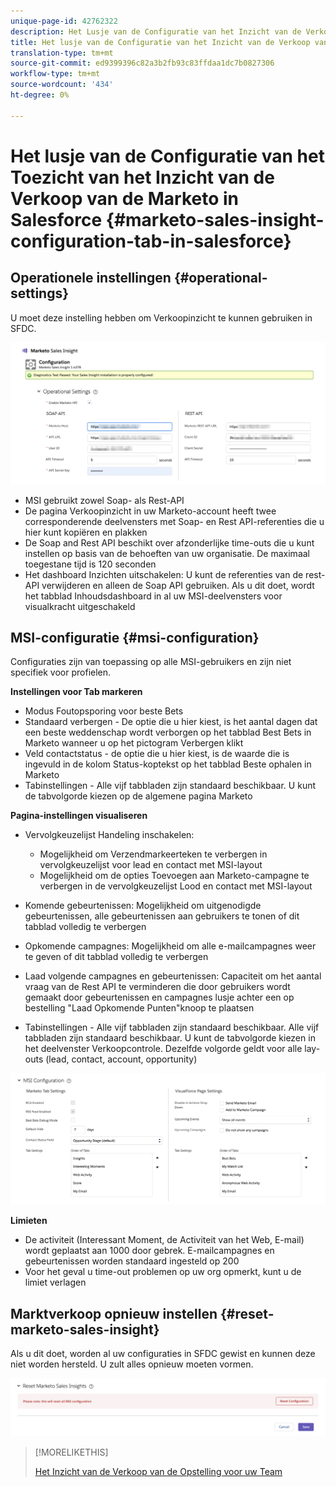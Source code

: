 ```yaml
---
unique-page-id: 42762322
description: Het Lusje van de Configuratie van het Inzicht van de Verkoop van de Marketo in Salesforce - Marketo Docs - de Documentatie van het Product
title: Het lusje van de Configuratie van het Inzicht van de Verkoop van de Marketo in Salesforce
translation-type: tm+mt
source-git-commit: ed9399396c82a3b2fb93c83ffdaa1dc7b0827306
workflow-type: tm+mt
source-wordcount: '434'
ht-degree: 0%

---
```



# Het lusje van de Configuratie van het Toezicht van het Inzicht van de Verkoop van de Marketo in Salesforce {#marketo-sales-insight-configuration-tab-in-salesforce}

## Operationele instellingen {#operational-settings}

U moet deze instelling hebben om Verkoopinzicht te kunnen gebruiken in SFDC.

![](assets/one.png)

* MSI gebruikt zowel Soap- als Rest-API
* De pagina Verkoopinzicht in uw Marketo-account heeft twee corresponderende deelvensters met Soap- en Rest API-referenties die u hier kunt kopiëren en plakken
* De Soap and Rest API beschikt over afzonderlijke time-outs die u kunt instellen op basis van de behoeften van uw organisatie. De maximaal toegestane tijd is 120 seconden
* Het dashboard Inzichten uitschakelen: U kunt de referenties van de rest-API verwijderen en alleen de Soap API gebruiken. Als u dit doet, wordt het tabblad Inhoudsdashboard in al uw MSI-deelvensters voor visualkracht uitgeschakeld

## MSI-configuratie {#msi-configuration}

Configuraties zijn van toepassing op alle MSI-gebruikers en zijn niet specifiek voor profielen.

**Instellingen voor Tab markeren**

* Modus Foutopsporing voor beste Bets
* Standaard verbergen - De optie die u hier kiest, is het aantal dagen dat een beste weddenschap wordt verborgen op het tabblad Best Bets in Marketo wanneer u op het pictogram Verbergen klikt
* Veld contactstatus - de optie die u hier kiest, is de waarde die is ingevuld in de kolom Status-koptekst op het tabblad Beste ophalen in Marketo
* Tabinstellingen - Alle vijf tabbladen zijn standaard beschikbaar. U kunt de tabvolgorde kiezen op de algemene pagina Marketo

**Pagina-instellingen visualiseren**

* Vervolgkeuzelijst Handeling inschakelen:

   * Mogelijkheid om Verzendmarkeerteken te verbergen in vervolgkeuzelijst voor lead en contact met MSI-layout
   * Mogelijkheid om de opties Toevoegen aan Marketo-campagne te verbergen in de vervolgkeuzelijst Lood en contact met MSI-layout

* Komende gebeurtenissen: Mogelijkheid om uitgenodigde gebeurtenissen, alle gebeurtenissen aan gebruikers te tonen of dit tabblad volledig te verbergen
* Opkomende campagnes: Mogelijkheid om alle e-mailcampagnes weer te geven of dit tabblad volledig te verbergen
* Laad volgende campagnes en gebeurtenissen: Capaciteit om het aantal vraag van de Rest API te verminderen die door gebruikers wordt gemaakt door gebeurtenissen en campagnes lusje achter een op bestelling &quot;Laad Opkomende Punten&quot;knoop te plaatsen
* Tabinstellingen - Alle vijf tabbladen zijn standaard beschikbaar. Alle vijf tabbladen zijn standaard beschikbaar. U kunt de tabvolgorde kiezen in het deelvenster Verkoopcontrole. Dezelfde volgorde geldt voor alle lay-outs (lead, contact, account, opportunity)

![](assets/two.png)

**Limieten**

* De activiteit (Interessant Moment, de Activiteit van het Web, E-mail) wordt geplaatst aan 1000 door gebrek. E-mailcampagnes en gebeurtenissen worden standaard ingesteld op 200
* Voor het geval u time-out problemen op uw org opmerkt, kunt u de limiet verlagen

## Marktverkoop opnieuw instellen {#reset-marketo-sales-insight}

Als u dit doet, worden al uw configuraties in SFDC gewist en kunnen deze niet worden hersteld. U zult alles opnieuw moeten vormen.

![](assets/three.png)

>[!MORELIKETHIS]
>
>[Het Inzicht van de Verkoop van de Opstelling voor uw Team](/help/marketo/product-docs/marketo-sales-insight/msi-for-salesforce/configuration/setting-up-sales-insight-for-your-team.md)
